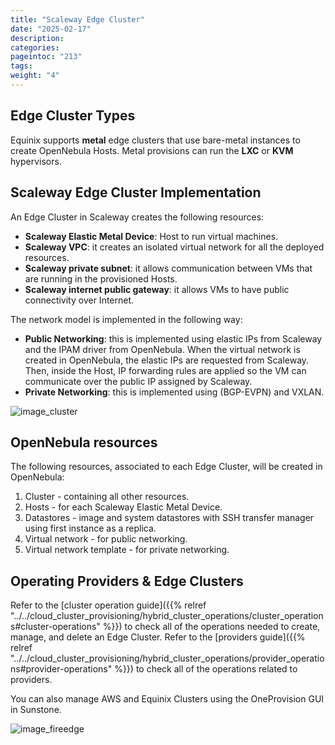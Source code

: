 ```yaml
---
title: "Scaleway Edge Cluster"
date: "2025-02-17"
description:
categories:
pageintoc: "213"
tags:
weight: "4"
---
```


<a id="scaleway-cluster"></a>

<!--# Scaleway Edge Cluster -->

## Edge Cluster Types

Equinix supports **metal** edge clusters that use bare-metal instances to create OpenNebula Hosts. Metal provisions can run the **LXC** or **KVM** hypervisors.

## Scaleway Edge Cluster Implementation

An Edge Cluster in Scaleway creates the following resources:

* **Scaleway Elastic Metal Device**: Host to run virtual machines.
* **Scaleway VPC**: it creates an isolated virtual network for all the deployed resources.
* **Scaleway private subnet**: it allows communication between VMs that are running in the provisioned Hosts.
* **Scaleway internet public gateway**: it allows VMs to have public connectivity over Internet.

The network model is implemented in the following way:

* **Public Networking**: this is implemented using elastic IPs from Scaleway and the IPAM driver from OpenNebula. When the virtual network is created in OpenNebula, the elastic IPs are requested from Scaleway. Then, inside the Host, IP forwarding rules are applied so the VM can communicate over the public IP assigned by Scaleway.
* **Private Networking**: this is implemented using (BGP-EVPN) and VXLAN.

![image_cluster](/images/scaleway-deployment.jpg)

## OpenNebula resources

The following resources, associated to each Edge Cluster, will be created in OpenNebula:

1. Cluster - containing all other resources.
2. Hosts - for each Scaleway Elastic Metal Device.
3. Datastores - image and system datastores with SSH transfer manager using first instance as a replica.
4. Virtual network - for public networking.
5. Virtual network template - for private networking.

## Operating Providers & Edge Clusters

Refer to the [cluster operation guide]({{% relref "../../cloud_cluster_provisioning/hybrid_cluster_operations/cluster_operations#cluster-operations" %}}) to check all of the operations needed to create, manage, and delete an Edge Cluster. Refer to the [providers guide]({{% relref "../../cloud_cluster_provisioning/hybrid_cluster_operations/provider_operations#provider-operations" %}}) to check all of the operations related to providers.

You can also manage AWS and Equinix Clusters using the OneProvision GUI in Sunstone.

![image_fireedge](/images/oneprovision_fireedge.png)
